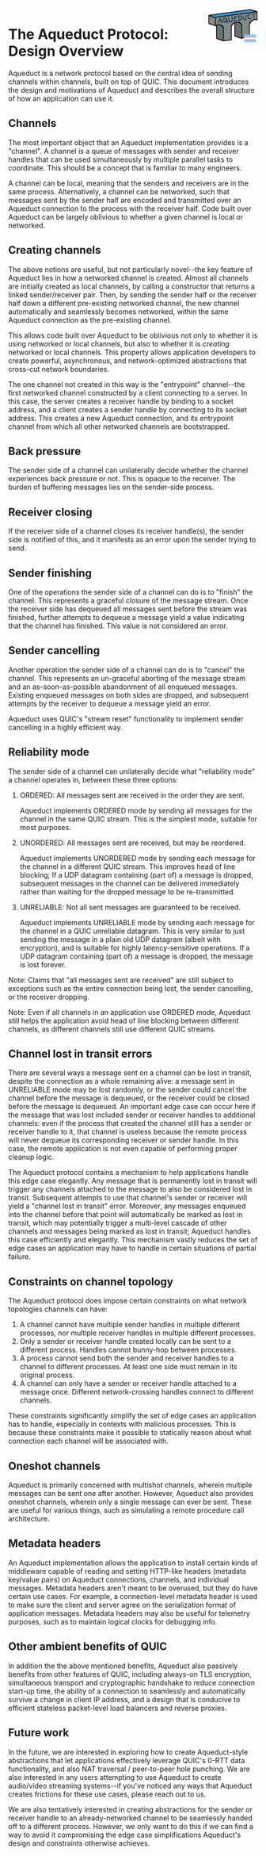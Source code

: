 <img align="right" height="75" src="docs/.assets/aqueduct.png"/>

# The Aqueduct Protocol: Design Overview

Aqueduct is a network protocol based on the central idea of sending channels
within channels, built on top of QUIC. This document introduces the design and
motivations of Aqueduct and describes the overall structure of how an
application can use it.

## Channels

The most important object that an Aqueduct implementation provides is a
"channel". A channel is a queue of messages with sender and receiver handles
that can be used simultaneously by multiple parallel tasks to coordinate. This
should be a concept that is familiar to many engineers.

A channel can be local, meaning that the senders and receivers are in the same
process. Alternatively, a channel can be networked, such that messages sent by
the sender half are encoded and transmitted over an Aqueduct connection to the
process with the receiver half. Code built over Aqueduct can be largely
oblivious to whether a given channel is local or networked.

## Creating channels

The above notions are useful, but not particularly novel--the key feature of
Aqueduct lies in how a networked channel is created. Almost all channels are
initially created as local channels, by calling a constructor that returns a
linked sender/receiver pair. Then, by sending the sender half or the receiver
half down a different pre-existing networked channel, the new channel
automatically and seamlessly becomes networked, within the same Aqueduct
connection as the pre-existing channel.

This allows code built over Aqueduct to be oblivious not only to whether it is
using networked or local channels, but also to whether it is _creating_
networked or local channels. This property allows application developers to
create powerful, asynchronous, and network-optimized abstractions that
cross-cut network boundaries.

The one channel not created in this way is the "entrypoint" channel--the first
networked channel constructed by a client connecting to a server. In this case,
the server creates a receiver handle by binding to a socket address, and a
client creates a sender handle by connecting to its socket address. This
creates a new Aqueduct connection, and its entrypoint channel from which all
other networked channels are bootstrapped.

## Back pressure

The sender side of a channel can unilaterally decide whether the channel
experiences back pressure or not. This is opaque to the receiver. The burden of
buffering messages lies on the sender-side process.

## Receiver closing

If the receiver side of a channel closes its receiver handle(s), the sender
side is notified of this, and it manifests as an error upon the sender trying
to send.

## Sender finishing

One of the operations the sender side of a channel can do is to "finish" the
channel. This represents a graceful closure of the message stream. Once the
receiver side has dequeued all messages sent before the stream was finished,
further attempts to dequeue a message yield a value indicating that the channel
has finished. This value is not considered an error.

## Sender cancelling

Another operation the sender side of a channel can do is to "cancel" the
channel. This represents an un-graceful aborting of the message stream and an
as-soon-as-possible abandonment of all enqueued messages. Existing enqueued
messages on both sides are dropped, and subsequent attempts by the receiver
to dequeue a message yield an error.

Aqueduct uses QUIC's "stream reset" functionality to implement sender
cancelling in a highly efficient way.

## Reliability mode

The sender side of a channel can unilaterally decide what "reliability mode" a
channel operates in, between these three options:

1. ORDERED: All messages sent are received in the order they are sent.

   Aqueduct implements ORDERED mode by sending all messages for the channel in
   the same QUIC stream. This is the simplest mode, suitable for most purposes.

2. UNORDERED: All messages sent are received, but may be reordered.

   Aqueduct implements UNORDERED mode by sending each message for the channel
   in a different QUIC stream. This improves head of line blocking; If a UDP
   datagram containing (part of) a message is dropped, subsequent messages
   in the channel can be delivered immediately rather than waiting for the
   dropped message to be re-transmitted.

3. UNRELIABLE: Not all sent messages are guaranteed to be received.

   Aqueduct implements UNRELIABLE mode by sending each message for the channel
   in a QUIC unreliable datagram. This is very similar to just sending the
   message in a plain old UDP datagram (albeit with encryption), and is
   suitable for highly latency-sensitive operations. If a UDP datagram
   containing (part of) a message is dropped, the message is lost forever.

Note: Claims that "all messages sent are received" are still subject to
      exceptions such as the entire connection being lost, the sender
      cancelling, or the receiver dropping.

Note: Even if all channels in an application use ORDERED mode, Aqueduct still
      helps the application avoid head of line blocking between different
      channels, as different channels still use different QUIC streams.

## Channel lost in transit errors

There are several ways a message sent on a channel can be lost in transit,
despite the connection as a whole remaining alive: a message sent in UNRELIABLE
mode may be lost randomly, or the sender could cancel the channel before the
message is dequeued, or the receiver could be closed before the message is
dequeued. An important edge case can occur here if the message that was lost
included sender or receiver handles to additional channels: even if the process
that created the channel still has a sender or receiver handle to it, that
channel is useless because the remote process will never dequeue its
corresponding receiver or sender handle. In this case, the remote application
is not even capable of performing proper cleanup logic.

The Aqueduct protocol contains a mechanism to help applications handle this
edge case elegantly. Any message that is permanently lost in transit will
trigger any channels attached to the message to also be considered lost in
transit. Subsequent attempts to use that channel's sender or receiver will
yield a "channel lost in transit" error. Moreover, any messages enqueued into
the channel before that point will automatically be marked as lost in transit,
which may potentially trigger a multi-level cascade of other channels and
messages being marked as lost in transit; Aqueduct handles this case
efficiently and elegantly. This mechanism vastly reduces the set of edge cases
an application may have to handle in certain situations of partial failure.

## Constraints on channel topology

The Aqueduct protocol does impose certain constraints on what network
topologies channels can have:

1. A channel cannot have multiple sender handles in multiple different
   processes, nor multiple receiver handles in multiple different processes.
2. Only a sender or receiver handle created locally can be sent to a different
   process. Handles cannot bunny-hop between processes.
3. A process cannot send both the sender and receiver handles to a channel to
   different processes. At least one side must remain in its original process.
4. A channel can only have a sender or receiver handle attached to a message
   once. Different network-crossing handles connect to different channels.

These constraints significantly simplify the set of edge cases an application
has to handle, especially in contexts with malicious processes. This is because
these constraints make it possible to statically reason about what connection
each channel will be associated with.

## Oneshot channels

Aqueduct is primarily concerned with multishot channels, wherein multiple
messages can be sent one after another. However, Aqueduct also provides oneshot
channels, wherein only a single message can ever be sent. These are useful for
various things, such as simulating a remote procedure call architecture.

## Metadata headers

An Aqueduct implementation allows the application to install certain kinds of
middleware capable of reading and setting HTTP-like headers (metadata key/value
pairs) on Aqueduct connections, channels, and individual messages. Metadata
headers aren't meant to be overused, but they do have certain use cases. For
example, a connection-level metadata header is used to make sure the client and
server agree on the serialization format of application messages. Metadata
headers may also be useful for telemetry purposes, such as to maintain logical
clocks for debugging info.

## Other ambient benefits of QUIC

In addition the the above mentioned benefits, Aqueduct also passively benefits
from other features of QUIC, including always-on TLS encryption, simultaneous
transport and cryptographic handshake to reduce connection start-up time, the
ability of a connection to seamlessly and automatically survive a change in
client IP address, and a design that is conducive to efficient stateless
packet-level load balancers and reverse proxies.

## Future work

In the future, we are interested in exploring how to create Aqueduct-style
abstractions that let applications effectively leverage QUIC's 0-RTT data
functionality, and also NAT traversal / peer-to-peer hole punching. We are also
interested in any users attempting to use Aqueduct to create audio/video
streaming systems--if you've noticed any ways that Aqueduct creates frictions
for these use cases, please reach out to us.

We are also tentatively interested in creating abstractions for the sender or
receiver handle to an already-networked channel to be seamlessly handed off to
a different process. However, we only want to do this if we can find a way to
avoid it compromising the edge case simplifications Aqueduct's design and
constraints otherwise achieves.
